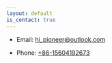 ```yaml
---
layout: default
is_contact: true
---
```






* Email: [hi_pioneer@outlook.com](mailto:hi_pioneer@outlook.com)

* Phone: [+86-15604192673](tel:+41-0788207599)


